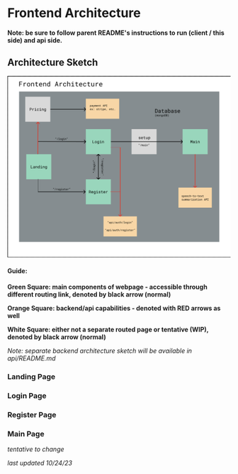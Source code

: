 # Frontend Architecture

**Note: be sure to follow parent README's instructions to run (client / this side) and api side.**

## Architecture Sketch

![](https://github.com/StrataLink/ScribeAI/blob/figma-frontend/client/figma-folder/frontend-architecture.png)

#### Guide:

**Green Square: main components of webpage - accessible through different routing link, denoted by black arrow (normal)**

**Orange Square: backend/api capabilities - denoted with RED arrows as well**

**White Square: either not a separate routed page or tentative (WIP), denoted by black arrow (normal)**

_Note: separate backend architecture sketch will be available in api/README.md_

### Landing Page

### Login Page

### Register Page

### Main Page

_tentative to change_

_last updated 10/24/23_
